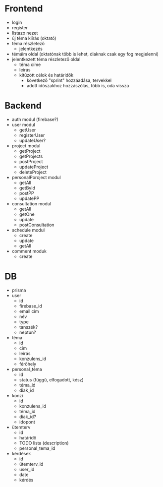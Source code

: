 # Frontend

- login
- register
- listazo nezet
- új téma kiírás (oktató)
- téma részletező
  - jelentkezés
- témáim oldal (oktatónak több is lehet, diaknak csak egy fog megjelenni)
- jelentkezett téma részletező oldal
  - téma címe
  - leírás
  - kitűzött célok és határidők
    - következő "sprint" hozzáadása, tervekkel
    - adott időszakhoz hozzászólás, több is, oda vissza

# Backend

- auth modul (firebase?)
- user modul
  - getUser
  - registerUser
  - updateUser?
- project modul
  - getProject
  - getProjects
  - postProject
  - updateProject
  - deleteProject
- personalPoroject modul
  - getAll
  - getById
  - postPP
  - updatePP
- consultation modul
  - getAll
  - getOne
  - update
  - postConsultation
- schedule modul
  - create
  - update
  - getAll
- comment moduk
  - create

# DB

- prisma
- user
  - id
  - firebase_id
  - email cím
  - név
  - type
  - tanszék?
  - neptun?
- téma
  - id
  - cím
  - leírás
  - konzulens_id
  - férőhely
- personal_téma
  - id
  - status (függű, elfogadott, kész)
  - téma_id
  - diak_id
- konzi
  - id
  - konzulens_id
  - téma_id
  - diak_id?
  - idopont
- ütemterv
  - id
  - határidő
  - TODO lista (description)
  - personal_tema_id
- kérdések
  - id
  - ütemterv_id
  - user_id
  - date
  - kérdés
